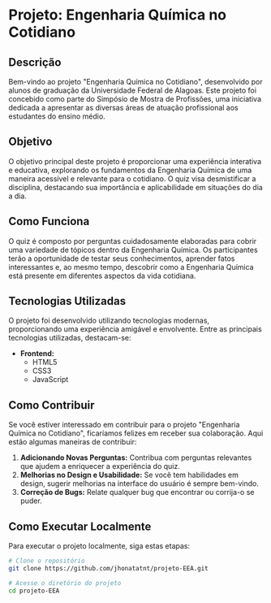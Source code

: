 # Projeto: Engenharia Química no Cotidiano

## Descrição

Bem-vindo ao projeto "Engenharia Química no Cotidiano", desenvolvido por alunos de graduação da Universidade Federal de Alagoas. Este projeto foi concebido como parte do Simpósio de Mostra de Profissões, uma iniciativa dedicada a apresentar as diversas áreas de atuação profissional aos estudantes do ensino médio.

## Objetivo

O objetivo principal deste projeto é proporcionar uma experiência interativa e educativa, explorando os fundamentos da Engenharia Química de uma maneira acessível e relevante para o cotidiano. O quiz visa desmistificar a disciplina, destacando sua importância e aplicabilidade em situações do dia a dia.

## Como Funciona

O quiz é composto por perguntas cuidadosamente elaboradas para cobrir uma variedade de tópicos dentro da Engenharia Química. Os participantes terão a oportunidade de testar seus conhecimentos, aprender fatos interessantes e, ao mesmo tempo, descobrir como a Engenharia Química está presente em diferentes aspectos da vida cotidiana.

## Tecnologias Utilizadas

O projeto foi desenvolvido utilizando tecnologias modernas, proporcionando uma experiência amigável e envolvente. Entre as principais tecnologias utilizadas, destacam-se:

- **Frontend:**
  - HTML5
  - CSS3
  - JavaScript

## Como Contribuir

Se você estiver interessado em contribuir para o projeto "Engenharia Química no Cotidiano", ficaríamos felizes em receber sua colaboração. Aqui estão algumas maneiras de contribuir:

1. **Adicionando Novas Perguntas:** Contribua com perguntas relevantes que ajudem a enriquecer a experiência do quiz.
2. **Melhorias no Design e Usabilidade:** Se você tem habilidades em design, sugerir melhorias na interface do usuário é sempre bem-vindo.
3. **Correção de Bugs:** Relate qualquer bug que encontrar ou corrija-o se puder.

## Como Executar Localmente

Para executar o projeto localmente, siga estas etapas:

```bash
# Clone o repositório
git clone https://github.com/jhonatatnt/projeto-EEA.git

# Acesse o diretório do projeto
cd projeto-EEA

